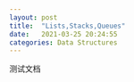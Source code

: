 ```yaml
---
layout: post
title:  "Lists,Stacks,Queues"
date:   2021-03-25 20:24:55
categories: Data Structures
---
```


测试文档
